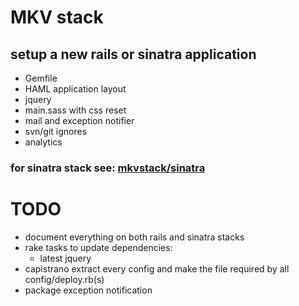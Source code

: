 # MKV stack

## setup a new rails or sinatra application 

- Gemfile
- HAML application layout
- jquery
- main.sass with css reset
- mail and exception notifier
- svn/git ignores
- analytics



### for sinatra stack see: [mkvstack/sinatra](https://github.com/makevoid/mkvstack/tree/master/sinatra)



# TODO

- document everything on both rails and sinatra stacks
- rake tasks to update dependencies:
  - latest jquery
- capistrano extract every config and make the file required by all config/deploy.rb(s)
- package exception notification

